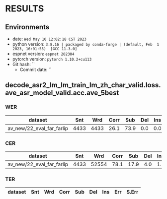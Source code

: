 <!-- Generated by scripts/utils/show_asr_result.sh -->
# RESULTS
## Environments
- date: `Wed May 10 12:02:18 CST 2023`
- python version: `3.8.16 | packaged by conda-forge | (default, Feb  1 2023, 16:01:55)  [GCC 11.3.0]`
- espnet version: `espnet 202304`
- pytorch version: `pytorch 1.10.2+cu113`
- Git hash: ``
  - Commit date: ``

## decode_asr2_lm_lm_train_lm_zh_char_valid.loss.ave_asr_model_valid.acc.ave_5best
### WER

|dataset|Snt|Wrd|Corr|Sub|Del|Ins|Err|S.Err|
|---|---|---|---|---|---|---|---|---|
|av_new/22_eval_far_farlip|4433|4433|26.1|73.9|0.0|0.0|73.9|73.9|

### CER

|dataset|Snt|Wrd|Corr|Sub|Del|Ins|Err|S.Err|
|---|---|---|---|---|---|---|---|---|
|av_new/22_eval_far_farlip|4433|52554|78.1|17.9|4.0|1.5|23.4|73.9|

### TER

|dataset|Snt|Wrd|Corr|Sub|Del|Ins|Err|S.Err|
|---|---|---|---|---|---|---|---|---|

